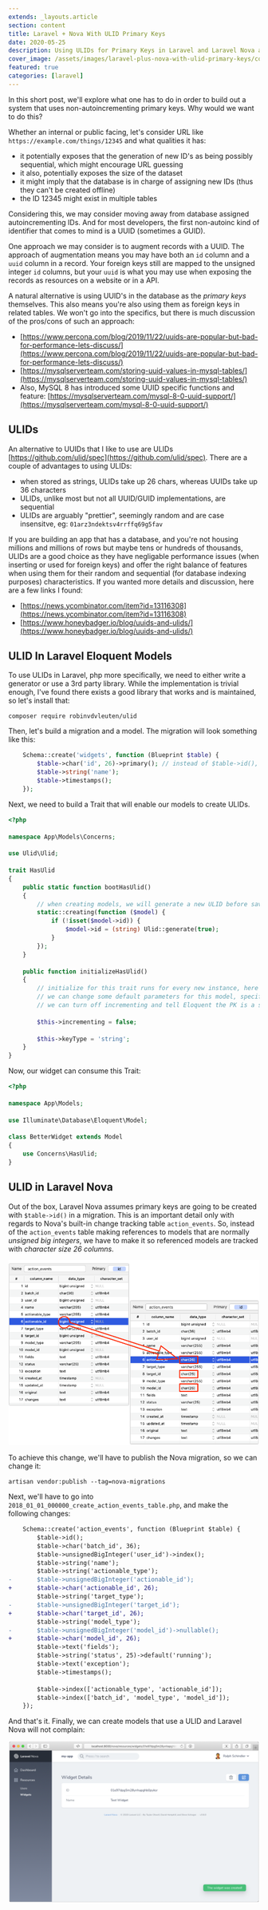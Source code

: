 ```yaml
---
extends: _layouts.article
section: content
title: Laravel + Nova With ULID Primary Keys
date: 2020-05-25
description: Using ULIDs for Primary Keys in Laravel and Laravel Nova applications
cover_image: /assets/images/laravel-plus-nova-with-ulid-primary-keys/cover.png
featured: true
categories: [laravel]
---
```


In this short post, we'll explore what one has to do in order to build out a system that uses non-autoincrementing primary keys.  Why would we want to do this?

Whether an internal or public facing, let's consider URL like `https://example.com/things/12345` and what qualities it has:

- it potentially exposes that the generation of new ID's as being possibly sequential, which might encourage URL guessing
- it also, potentially exposes the size of the dataset
- it might imply that the database is in charge of assigning new IDs (thus they can't be created offline)
- the ID 12345 might exist in multiple tables

Considering this, we may consider moving away from database assigned autoincrementing IDs. And for most developers, the first non-autoinc kind of identifier that comes to mind is a UUID (sometimes a GUID).

One approach we may consider is to augment records with a UUID. The approach of augmentation means you may have both an `id` column and a `uuid` column in a record. Your foreign keys still are mapped to the unsigned integer `id` columns, but your `uuid` is what you may use when exposing the records as resources on a website or in a API.

A natural alternative is using UUID's in the database as the *primary keys* themselves. This also means you're also using them as foreign keys in related tables.  We won't go into the specifics, but there is much discussion of the pros/cons of such an approach:

- [https://www.percona.com/blog/2019/11/22/uuids-are-popular-but-bad-for-performance-lets-discuss/](https://www.percona.com/blog/2019/11/22/uuids-are-popular-but-bad-for-performance-lets-discuss/)
- [https://mysqlserverteam.com/storing-uuid-values-in-mysql-tables/](https://mysqlserverteam.com/storing-uuid-values-in-mysql-tables/)
- Also, MySQL 8 has introduced some UUID specific functions and feature: [https://mysqlserverteam.com/mysql-8-0-uuid-support/](https://mysqlserverteam.com/mysql-8-0-uuid-support/)

## ULIDs

An alternative to UUIDs that I like to use are ULIDs [https://github.com/ulid/spec](https://github.com/ulid/spec).  There are a couple of advantages to using ULIDs:

- when stored as strings, ULIDs take up 26 chars, whereas UUIDs take up 36 characters
- ULIDs, unlike most but not all UUID/GUID implementations, are sequential
- ULIDs are arguably "prettier", seemingly random and are case insensitve, eg: `01arz3ndektsv4rrffq69g5fav`

If you are building an app that has a database, and you're not housing millions and millions of rows but maybe tens or hundreds of thousands, ULIDs are a good choice as they have negligable performance issues (when inserting or used for foreign keys) and offer the right balance of features when using them for their random and sequential (for database indexing purposes) characteristics.  If you wanted more details and discussion, here are a few links I found:

- [https://news.ycombinator.com/item?id=13116308](https://news.ycombinator.com/item?id=13116308)
- [https://www.honeybadger.io/blog/uuids-and-ulids/](https://www.honeybadger.io/blog/uuids-and-ulids/)

## ULID In Laravel Eloquent Models

To use ULIDs in Laravel, php more specifically, we need to either write a generator or use a 3rd party library. While the implementation is trivial enough, I've found there exists a good library that works and is maintained, so let's install that:

    composer require robinvdvleuten/ulid

Then, let's build a migration and a model. The migration will look something like this:

```php
    Schema::create('widgets', function (Blueprint $table) {
        $table->char('id', 26)->primary(); // instead of $table->id(), which is an unsigned big integer, auto-incrementing
        $table->string('name');
        $table->timestamps();
    });
```

Next, we need to build a Trait that will enable our models to create ULIDs.

```php
<?php

namespace App\Models\Concerns;

use Ulid\Ulid;

trait HasUlid
{
    public static function bootHasUlid()
    {
        // when creating models, we will generate a new ULID before saving
        static::creating(function ($model) {
            if (!isset($model->id)) {
                $model->id = (string) Ulid::generate(true);
            }
        });
    }

    public function initializeHasUlid()
    {
        // initialize for this trait runs for every new instance, here
        // we can change some default parameters for this model, specifically
        // we can turn off incrementing and tell Eloquent the PK is a string

        $this->incrementing = false;

        $this->keyType = 'string';
    }
}
```

Now, our widget can consume this Trait:

```php
<?php

namespace App\Models;

use Illuminate\Database\Eloquent\Model;

class BetterWidget extends Model
{
    use Concerns\HasUlid;
}
```

## ULID in Laravel Nova

Out of the box, Laravel Nova assumes primary keys are going to be created with `$table->id()` in a migration. This is an important detail only with regards to Nova's built-in change tracking table `action_events`.  So, instead of the `action_events` table making references to models that are normally *unsigned big integers*, we have to make it so referenced models are tracked with *character size 26 columns*.

![Image of Nova](/assets/images/laravel-plus-nova-with-ulid-primary-keys/action-events.png)

To achieve this change, we'll have to publish the Nova migration, so we can change it:

```
artisan vendor:publish --tag=nova-migrations
```

Next, we'll have to go into `2018_01_01_000000_create_action_events_table.php`, and make the following changes:

```diff
    Schema::create('action_events', function (Blueprint $table) {
        $table->id();
        $table->char('batch_id', 36);
        $table->unsignedBigInteger('user_id')->index();
        $table->string('name');
        $table->string('actionable_type');
-       $table->unsignedBigInteger('actionable_id');
+       $table->char('actionable_id', 26);
        $table->string('target_type');
-       $table->unsignedBigInteger('target_id');
+       $table->char('target_id', 26);
        $table->string('model_type');
-       $table->unsignedBigInteger('model_id')->nullable();
+       $table->char('model_id', 26);
        $table->text('fields');
        $table->string('status', 25)->default('running');
        $table->text('exception');
        $table->timestamps();

        $table->index(['actionable_type', 'actionable_id']);
        $table->index(['batch_id', 'model_type', 'model_id']);
    });
```

And that's it. Finally, we can create models that use a ULID and Laravel Nova will not complain:

![Image of Nova](/assets/images/laravel-plus-nova-with-ulid-primary-keys/created-widget.png)
